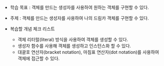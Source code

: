 - 학습 목표 : 객체를 만드는 생성자를 사용하여 원하는 객체를 구현할 수 있다.
- 주제 : 객체를 만드는 생성자를 사용하여 나의 드림카 객체를 구현할 수 있다.

- 복습할 개념 체크 리스트

    - 객체 리터럴(literal) 방식을 사용하여 객체를 생성할 수 있다.
    - 생성자 함수를 사용해 객체를 생성하고 인스턴스화 할 수 있다.
    - 대괄호 연산자(bracket notation), 마침표 연산자(dot notation)를 사용하여 객체에 접근할 수 있다.